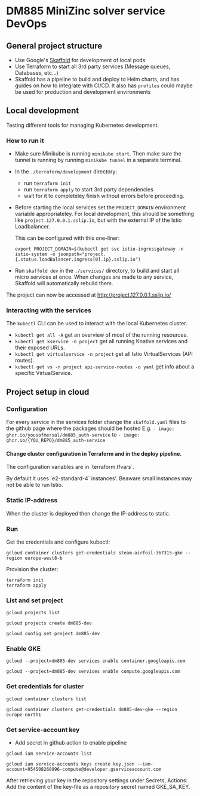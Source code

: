 # DM885 MiniZinc solver service DevOps

## General project structure

- Use Google's [Skaffold](https://skaffold.dev/) for development of local pods
- Use Terraform to start all 3rd party services (Message queues, Databases, etc...)
- Skaffold has a pipeline to build and deploy to Helm charts, and has guides on how to integrate with CI/CD.
  It also has `profiles` could maybe be used for production and development environments

## Local development

Testing different tools for managing Kubernetes development.

### How to run it

- Make sure Minikube is running `minikube start`.
  Then make sure the tunnel is running by running `minikube tunnel` in a separate terminal.

- In the `./terraform/development` directory:

  - run `terraform init`
  - run `terraform apply` to start 3rd party dependencies
  - wait for it to completeley finish without errors before proceeding.

- Before starting the local services set the `PROJECT_DOMAIN` environment variable appropriateley.
  For local development, this should be something like `project.127.0.0.1.sslip.io`, but with the external IP of the Istio Loadbalancer.

  This can be configured with this one-liner:

  ```
  export PROJECT_DOMAIN=$(kubectl get svc istio-ingressgateway -n istio-system -o jsonpath="project.{.status.loadBalancer.ingress[0].ip}.sslip.io")
  ```

- Run `skaffold dev` in the `./services/` directory, to build and start all micro services at once.
  When changes are made to any service, Skaffold will automatically rebuild them.

The project can now be accessed at http://project.127.0.0.1.sslip.io/

### Interacting with the services

The `kubectl` CLI can be used to interact with the local Kubernetes cluster.

- `kubectl get all -A` get an overview of most of the running resources.
- `kubectl get kservice -n project` get all running Knative services and their exposed URLs.
- `kubectl get virtualservice -n project` get all Istio VirtualServices (API routes).
- `kubectl get vs -n project api-service-routes -o yaml` get info about a specific VirtualService.

## Project setup in cloud

### Configuration

For every service in the services folder change the `skaffold.yaml` files to the github page where the packages should be hosted E.g. `- image: ghcr.io/yousofmersal/dm885_auth-service` to `- image: ghcr.io/{YOU_REPO}/dm885_auth-service`

#### Change cluster configuration in Terraform and in the deploy pipeline.

The configuration variables are in ´terraform.tfvars´.

By default it uses ´e2-standard-4´ instances'. Beaware small instances may not be able to run Istio.


### Static IP-address

When the cluster is deployed then change the IP-address to static.


### Run

Get the credentials and configure kubectl:
```
gcloud container clusters get-credentials steam-airfoil-367315-gke --region europe-west8-b
```

Provision the cluster:
```
terraform init
terraform apply
```

### List and set project

`gcloud projects list`

`gcloud projects create dm885-dev`

`gcloud config set project dm885-dev`

### Enable GKE

`gcloud --project=dm885-dev services enable container.googleapis.com`

`gcloud --project=dm885-dev services enable compute.googleapis.com`

### Get credentials for cluster

`gcloud container clusters list`

`gcloud container clusters get-credentials dm885-dev-gke --region europe-north1`


### Get service-account key
 * Add secret in github action to enable pipeline
 
`gcloud iam service-accounts list`

```
gcloud iam service-accounts keys create key.json --iam-account=954508260996-compute@developer.gserviceaccount.com
```
After retrieving your key in the repository settings under Secrets, Actions: Add the content of the key-file as a repository secret named 
GKE_SA_KEY.

